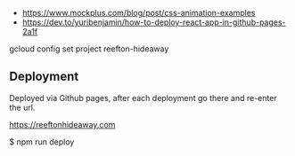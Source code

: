- https://www.mockplus.com/blog/post/css-animation-examples
- https://dev.to/yuribenjamin/how-to-deploy-react-app-in-github-pages-2a1f

gcloud config set project reefton-hideaway

## Deployment

Deployed via Github pages,
after each deployment go there and re-enter the url.

https://reeftonhideaway.com

$ npm run deploy